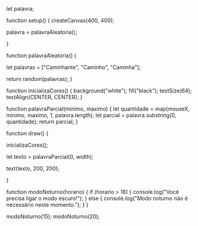 let palavra;

function setup() {
  createCanvas(400, 400);

  palavra = palavraAleatoria();
  
}

function palavraAleatoria() {
  
  let palavras = ["Caminhante", "Caminho", "Caminha"];
  
  return random(palavras);
}

function inicializaCores() {
  background("white");
  fill("black");
  textSize(64);
  textAlign(CENTER, CENTER);
}

function palavraParcial(minimo, maximo) {
  let quantidade = map(mouseX, minimo, maximo, 1, palavra.length);
  let parcial = palavra.substring(0, quantidade);
  return parcial;
}

function draw() {
  
  inicializaCores();

  let texto = palavraParcial(0, width);
    
  text(texto, 200, 200);
  
}

function modoNoturno(horario) {
  if (horario > 18) {
    console.log("Você precisa ligar o modo escuro!");
  } else {
    console.log("Modo noturno não é necessário neste momento.");
  }
}

modoNoturno(15);
modoNoturno(20);
